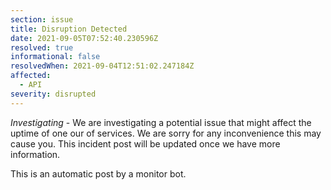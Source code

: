 ```yaml
---
section: issue
title: Disruption Detected
date: 2021-09-05T07:52:40.230596Z
resolved: true
informational: false
resolvedWhen: 2021-09-04T12:51:02.247184Z
affected:
  - API
severity: disrupted
---
```

*Investigating* - We are investigating a potential issue that might affect the uptime of one our of services. We are sorry for any inconvenience this may cause you. This incident post will be updated once we have more information.

This is an automatic post by a monitor bot.
        